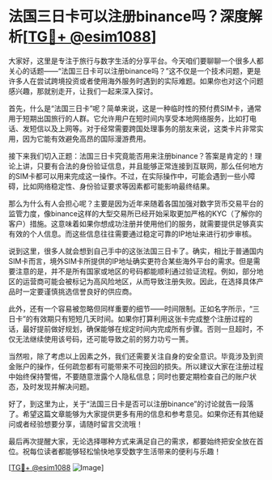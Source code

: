 # 法国三日卡可以注册binance吗？深度解析[[TG💪+ @esim1088](https://t.me/s/esim1088)]

大家好，这里是专注于旅行与数字生活的分享平台。今天咱们要聊聊一个很多人都关心的话题——“法国三日卡可以注册binance吗？”这不仅是一个技术问题，更是许多人在尝试跨境投资或者使用海外服务时遇到的实际难题。如果你也对这个问题感兴趣，那就别走开，让我们一起来深入探讨。

首先，什么是“法国三日卡”呢？简单来说，这是一种临时性的预付费SIM卡，通常用于短期出国旅行的人群。它允许用户在短时间内享受本地网络服务，比如打电话、发短信以及上网等。对于经常需要跨国处理事务的朋友来说，这类卡片非常实用，因为它能有效避免高昂的国际漫游费用。

接下来我们切入正题：法国三日卡究竟能否用来注册binance？答案是肯定的！理论上讲，只要有合法的身份验证信息，并且能够正常连接到互联网，那么任何地方的SIM卡都可以用来完成这一操作。不过，在实际操作中，可能会遇到一些小障碍，比如网络稳定性、身份验证要求等因素都可能影响最终结果。

那么为什么有人会担心呢？主要是因为近年来随着各国加强对数字货币交易平台的监管力度，像binance这样的大型交易所已经开始采取更加严格的KYC（了解你的客户）措施。这意味着如果你想成功注册并使用他们的服务，就需要提供足够真实有效的个人信息。而这些信息往往需要通过稳定可靠的IP地址来进行初步审核。

说到这里，很多人就会想到自己手中的这张法国三日卡了。确实，相比于普通国内SIM卡而言，境外SIM卡所提供的IP地址确实更符合某些海外平台的需求。但是需要注意的是，并不是所有国家或地区的号码都能顺利通过验证流程。例如，部分地区的运营商可能会被标记为高风险地区，从而导致注册失败。因此，在选择具体产品时一定要谨慎挑选信誉良好的供应商。

此外，还有一个容易被忽略但同样重要的细节——时间限制。正如名字所示，“三日卡”的有效期只有短短几天时间。如果你打算利用这张卡完成整个注册过程的话，最好提前做好规划，确保能够在规定时间内完成所有步骤。否则一旦超时，不仅无法继续使用该号码，还可能导致之前的努力功亏一篑。

当然啦，除了考虑以上因素之外，我们还需要关注自身的安全意识。毕竟涉及到资金账户的操作，任何疏忽都有可能带来不可挽回的损失。所以建议大家在注册过程中始终保持警惕，不要随意泄露个人隐私信息；同时也要定期检查自己的账户状态，及时发现并解决问题。

好了，到这里为止，关于“法国三日卡是否可以注册binance”的讨论就告一段落了。希望这篇文章能够为大家提供更多有用的信息和参考意见。如果你还有其他疑问或者经验想要分享，请随时留言交流哦！

最后再次提醒大家，无论选择哪种方式来满足自己的需求，都要始终把安全放在首位。祝每位读者都能够轻松愉快地享受数字生活带来的便利与乐趣！

[[TG💪+ @esim1088](https://t.me/s/esim1088) ![Image](https://i.postimg.cc/4NQfJmqS/Snipaste-2025-05-13-00-14-12.png)]